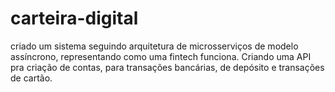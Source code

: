 # carteira-digital
criado um sistema seguindo arquitetura de microsserviços de modelo assíncrono, representando como uma fintech funciona. Criando uma API pra criação de contas, para transações bancárias, de depósito e transações de cartão.
